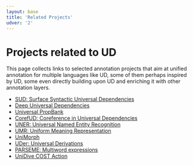 ```yaml
---
layout: base
title: 'Related Projects'
udver: '2'
---
```


# Projects related to UD

This page collects links to selected annotation projects that aim at unified annotation for multiple languages like
UD, some of them perhaps inspired by UD, some even directly building upon UD and enriching it with other annotation
layers.


  * [SUD: Surface Syntactic Universal Dependencies](https://surfacesyntacticud.github.io/)
  * [Deep Universal Dependencies](https://ufal.mff.cuni.cz/deep-universal-dependencies)
  * [Universal PropBank](https://universalpropositions.github.io/)
  * [CorefUD: Coreference in Universal Dependencies](https://ufal.mff.cuni.cz/corefud)
  * [UNER: Universal Named Entity Recognition](https://www.universalner.org/)
  * [UMR: Uniform Meaning Representation](https://umr4nlp.github.io/web/)
  * [UniMorph](https://unimorph.github.io/)
  * [UDer: Universal Derivations](https://ufal.mff.cuni.cz/universal-derivations)
  * [PARSEME: Multiword expressions](https://gitlab.com/parseme/corpora/-/wikis/home)
  * [UniDive COST Action](https://unidive.lisn.upsaclay.fr/doku.php?id=start)
